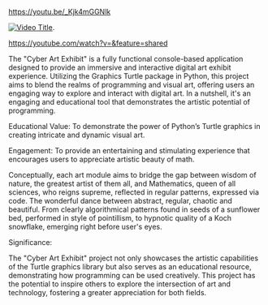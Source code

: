 https://youtu.be/_Kjk4mGGNlk

[![Video Title](https://img.youtube.com/vi/MrlCr75mqy8/0.jpg)](https://youtu.be/_Kjk4mGGNlk).



https://youtube.com/watch?v=&feature=shared

The "Cyber Art Exhibit" is a fully functional console-based application designed to provide an immersive and interactive digital art exhibit experience. Utilizing the Graphics Turtle package in Python, this project aims to blend the realms of programming and visual art, offering users an engaging way to explore and interact with digital art.
In a nutshell, it's an engaging and educational tool that demonstrates the artistic potential of programming.

Educational Value: To demonstrate the power of Python’s Turtle graphics in creating intricate and dynamic visual art.

Engagement: To provide an entertaining and stimulating experience that encourages users to appreciate artistic beauty of math.

Conceptually, each art module aims to bridge the gap between wisdom of nature, the greatest artist of them all, and Mathematics, queen of all sciences, who reigns supreme, reflected in regular patterns, expressed via code. The wonderful dance between abstract, regular, chaotic and beautiful.
From clearly algorithmical patterns found in seeds of a sunflower bed, performed in style of pointillism, to hypnotic quality of a Koch snowflake, emerging right before user's eyes.

Significance: 

The "Cyber Art Exhibit" project not only showcases the artistic capabilities of the Turtle graphics library but also serves as an educational resource, demonstrating how programming can be used creatively.
 This project has the potential to inspire others to explore the intersection of art and technology, fostering a greater appreciation for both fields.
